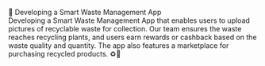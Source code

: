 📱 Developing a Smart Waste Management App <br>
Developing a Smart Waste Management App that enables users to upload pictures of recyclable waste for collection. Our team ensures the waste reaches recycling plants, and users earn rewards or cashback based on the waste quality and quantity. The app also features a marketplace for purchasing recycled products. ♻️🚀
